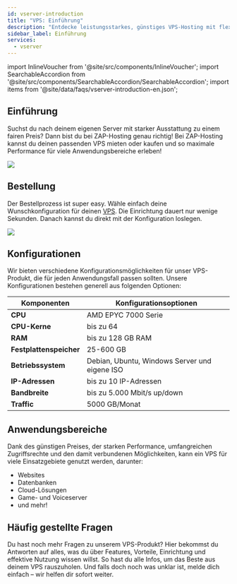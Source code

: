 ```yaml
---
id: vserver-introduction
title: "VPS: Einführung"
description: "Entdecke leistungsstarkes, günstiges VPS-Hosting mit flexiblen Konfigurationen für Websites, Datenbanken, Gaming und mehr → Jetzt mehr erfahren"
sidebar_label: Einführung
services:
  - vserver
---
```


import InlineVoucher from '@site/src/components/InlineVoucher';
import SearchableAccordion from '@site/src/components/SearchableAccordion/SearchableAccordion';
import items from '@site/data/faqs/vserver-introduction-en.json';

## Einführung

Suchst du nach deinem eigenen Server mit starker Ausstattung zu einem fairen Preis? Dann bist du bei ZAP-Hosting genau richtig! Bei ZAP-Hosting kannst du deinen passenden VPS mieten oder kaufen und so maximale Performance für viele Anwendungsbereiche erleben!

![](https://screensaver01.zap-hosting.com/index.php/s/6cCD5TmrwXgtayy/preview)

<InlineVoucher />

## Bestellung

Der Bestellprozess ist super easy. Wähle einfach deine Wunschkonfiguration für deinen [VPS](https://zap-hosting.com/en/vps-hosting/). Die Einrichtung dauert nur wenige Sekunden. Danach kannst du direkt mit der Konfiguration loslegen.

![](https://screensaver01.zap-hosting.com/index.php/s/Lm9HpPkzZQ8NAS6/preview)

## Konfigurationen

Wir bieten verschiedene Konfigurationsmöglichkeiten für unser VPS-Produkt, die für jeden Anwendungsfall passen sollten. Unsere Konfigurationen bestehen generell aus folgenden Optionen:

| Komponenten | Konfigurationsoptionen |
| -------------------------------- | ------------------------- |
| **CPU** | AMD EPYC 7000 Serie |
| **CPU-Kerne**              | bis zu 64         |
| **RAM**              | bis zu 128 GB RAM      |
| **Festplattenspeicher**               | 25-600 GB                                      |
| **Betriebssystem** | Debian, Ubuntu, Windows Server und eigene ISO |
| **IP-Adressen** | bis zu 10 IP-Adressen   |
| **Bandbreite**     | bis zu 5.000 Mbit/s up/down |
| **Traffic**                      | 5000 GB/Monat       |



## Anwendungsbereiche

Dank des günstigen Preises, der starken Performance, umfangreichen Zugriffsrechte und den damit verbundenen Möglichkeiten, kann ein VPS für viele Einsatzgebiete genutzt werden, darunter:

- Websites
- Datenbanken
- Cloud-Lösungen
- Game- und Voiceserver
- und mehr!

## Häufig gestellte Fragen
Du hast noch mehr Fragen zu unserem VPS-Produkt? Hier bekommst du Antworten auf alles, was du über Features, Vorteile, Einrichtung und effektive Nutzung wissen willst. So hast du alle Infos, um das Beste aus deinem VPS rauszuholen. Und falls doch noch was unklar ist, melde dich einfach – wir helfen dir sofort weiter.
<SearchableAccordion items={items} />

<InlineVoucher />